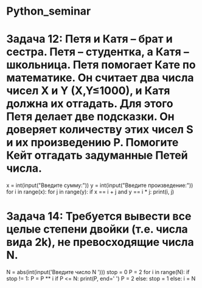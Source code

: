 # Python_seminar

# Задача 12: Петя и Катя – брат и сестра. Петя – студентка, а Катя – школьница. Петя помогает Кате по математике. Он считает два числа чисел X и Y (X,Y≤1000), и Катя должна их отгадать. Для этого Петя делает две подсказки. Он доверяет количеству этих чисел S и их произведению P. Помогите Кейт отгадать задуманные Петей числа.

x = int(input("Введите сумму:"))
y = int(input("Введите произведение:"))
for i in range(x):
    for j in range(y):
        if x == i + j and y == i * j:
            print(i, j)

# Задача 14: Требуется вывести все целые степени двойки (т.е. числа вида 2k), не превосходящие числа N.


N = abs(int(input('Введите число N ')))
stop = 0
P = 2
for i in range(N):
    if stop != 1:
        P = P ** i
        if P <= N:
            print(P, end=' ')
            P = 2
        else:
            stop = 1
    else:
        i = N
